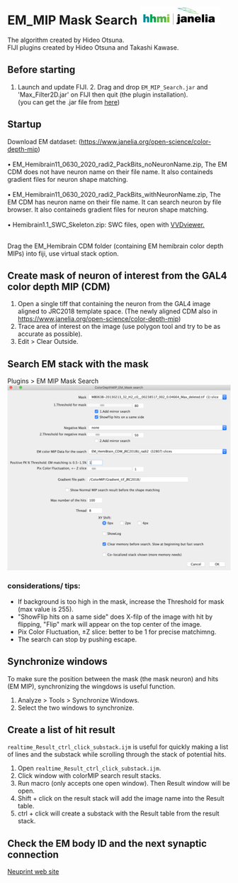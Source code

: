 # EM_MIP Mask Search [![LinkToJanelia](https://github.com/JaneliaSciComp/EM_MIP_search/blob/master/images/jrc_logo_180x40.png)](https://www.janelia.org)
The algorithm created by Hideo Otsuna.  
FIJI plugins created by Hideo Otsuna and Takashi Kawase.  

## Before starting
 1. Launch and update FIJI.
	2. Drag and drop `EM_MIP_Search.jar` and 'Max_Filter2D.jar' on FIJI then quit (the plugin installation).  
	(you can get the .jar file from [here](https://github.com/JaneliaSciComp/EM_MIP_Search/blob/master/EM_MIP_Mask_Search.jar)) 

## Startup
Download EM datdaset: (https://www.janelia.org/open-science/color-depth-mip)<br/><br/>
  • EM_Hemibrain11_0630_2020_radi2_PackBits_noNeuronName.zip, The EM CDM does not have neuron name on their file name. It also containeds gradient files for neuron shape matching.<br/><br/>
  • EM_Hemibrain11_0630_2020_radi2_PackBits_withNeuronName.zip, The EM CDM has neuron name on their file name. It can search neuron by file browser. It also containeds gradient files for neuron shape matching.<br/><br/>
  • Hemibrain1.1_SWC_Skeleton.zip: SWC files, open with [VVDviewer.](https://github.com/takashi310/VVD_Viewer/releases)<br/><br/>

 

Drag the EM_Hemibrain CDM folder (containing EM hemibrain color depth MIPs) into fiji, use virtual stack option. 

## Create mask of neuron of interest from the GAL4 color depth MIP (CDM)
1. Open a single tiff that containing the neuron from the GAL4 image aligned to JRC2018 template space. (The newly aligned CDM also in https://www.janelia.org/open-science/color-depth-mip)
2. Trace area of interest on the image (use polygon tool and try to be as accurate as possible).
3. Edit > Clear Outside.

## Search EM stack with the mask
Plugins > EM MIP Mask Search    
![ScreenShot0](https://github.com/JaneliaSciComp/EM_MIP_search/blob/master/images/screen.png)
### considerations/ tips:
- If background is too high in the mask, increase the Threshold for mask (max value is 255).  
- "ShowFlip hits on a same side" does X-filp of the image with hit by flipping, "Flip" mark will appear on the top center of the image.
- Pix Color Fluctuation, ±Z slice: better to be 1 for precise matchimng.  
- The search can stop by pushing escape.  

## Synchronize windows
To make sure the position between the mask (the mask neuron) and hits (EM MIP), synchronizing the wingdows is useful function.
 1. Analyze > Tools > Synchronize Windows.  
 2. Select the two windows to synchronize.  
<!-- dummy -->


## Create a list of hit result
`realtime_Result_ctrl_click_substack.ijm` is useful for quickly making a list of lines and the substack while scrolling through the stack of potential hits. 
 1. Open `realtime_Result_ctrl_click_substack.ijm`.
 2. Click window with colorMIP search result stacks.
 3. Run macro (only accepts one open window). Then Result window will be open.
 4. Shift + click on the result stack will add the image name into the Result table.
 5. ctrl + click will create a substack with the Result table from the result stack.  

## Check the EM body ID and the next synaptic connection  
[Neuprint web site](https://neuprint.janelia.org/)<br/><br/>  
